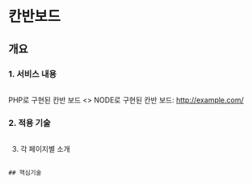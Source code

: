 # 칸반보드
## 개요
### 1. 서비스 내용
```
```
PHP로 구현된 칸반 보드 <>
NODE로 구현된 칸반 보드: <http://example.com/>


### 2. 적용 기술
```

```
3. 각 페이지별 소개
```

## 핵심기술
```
